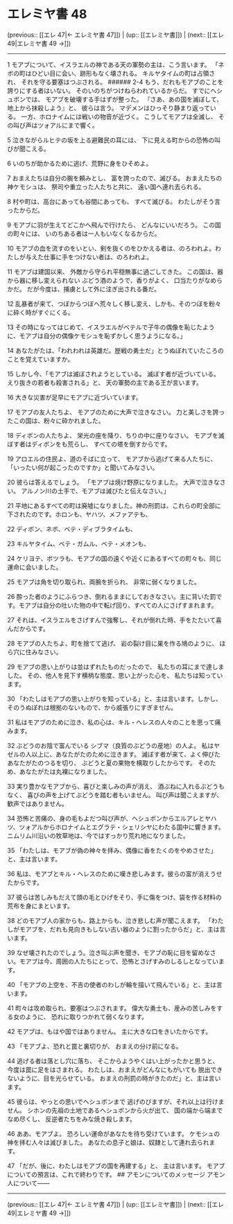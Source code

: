 # エレミヤ書 48

(previous:: [[エレ 47|← エレミヤ書 47]]) | (up:: [[エレミヤ書]]) | (next:: [[エレ 49|エレミヤ書 49 →]])

***


1 モアブについて、イスラエルの神である天の軍勢の主は、こう言います。 「ネボの町はひどい目に会い、跡形もなく壊される。 キルヤタイムの町は占領され、 それを守る要塞はつぶされる。 ###### 2-4 もう、だれもモアブのことを誇りにする者はいない。 そのいのちがつけねらわれているからだ。 すでにヘシュボンでは、 モアブを破壊する手はずが整った。 『さあ、あの国を滅ぼして、地上から抹殺しよう』と、 彼らは言う。 マデメンはひっそり静まり返っている。 一方、ホロナイムには戦いの物音が近づく。 こうしてモアブは全滅し、 その叫び声はツォアルにまで響く。 

5 泣きながらルヒテの坂を上る避難民の耳には、 下に見える町からの恐怖の叫びが聞こえる。 

6 いのちが助かるために逃げ、荒野に身をひそめよ。 

7 おまえたちは自分の腕を頼みとし、 富を誇ったので、滅びる。 おまえたちの神ケモシュは、 祭司や重立った人たちと共に、 遠い国へ連れ去られる。 

8 村や町は、高台にあっても谷間にあっても、 すべて滅びる。 わたしがそう言ったからだ。 

9 モアブに羽が生えてどこかへ飛んで行けたら、 どんなにいいだろう。 この国の町々には、 いのちある者は一人もいなくなるからだ。 

10 モアブの血を流すのをいとい、剣を抜くのをひかえる者は、のろわれよ。わたしが与えた仕事に手をつけない者は、のろわれよ。 

11 モアブは建国以来、 外敵から守られ平穏無事に過ごしてきた。 この国は、器から器に移し変えられない ぶどう酒のようで、香りがよく、 口当たりがなめらかだ。 だが今度は、捕虜として外に注ぎ出される番だ。 

12 乱暴者が来て、つぼからつぼへ荒々しく移し変え、しかも、そのつぼを粉々に砕く時がすぐにくる。 

13 その時になってはじめて、イスラエルがベテルで子牛の偶像を恥じたように、モアブは自分の偶像ケモシュを恥ずかしく思うようになる。」 

14 あなたがたは、「われわれは英雄だ。歴戦の勇士だ」とうぬぼれていたころのことを覚えていますか。 

15 しかし今、「モアブは滅ぼされようとしている。 滅ぼす者が近づいている。 えり抜きの若者も殺害される」と、 天の軍勢の主である王が言います。 

16 大きな災害が足早にモアブに近づいています。 

17 モアブの友人たちよ、 モアブのために大声で泣きなさい。 力と美しさを誇ったこの国は、粉々に砕かれました。 

18 ディボンの人たちよ、 栄光の座を降り、ちりの中に座りなさい。 モアブを滅ぼす者はディボンをも荒らし、 すべての塔を倒すからです。 

19 アロエルの住民よ、道のそばに立って、 モアブから逃げて来る人たちに、 「いったい何が起こったのですか」と聞いてみなさい。 

20 彼らは答えるでしょう。 「モアブは焼け野原になりました。 大声で泣きなさい。 アルノン川の土手で、モアブは滅びたと伝えなさい。」 

21 平地にあるすべての町は廃墟になりました。神の刑罰は、これらの町全部に下されたのです。ホロンも、ヤハツ、メファアテも、 

22 ディボン、ネボ、ベテ・ディブラタイムも、 

23 キルヤタイム、ベテ・ガムル、ベテ・メオンも、 

24 ケリヨテ、ボツラも、モアブの国の遠くや近くにあるすべての町々も、同じ運命に会いました。 

25 モアブは角を切り取られ、両腕を折られ、 非常に弱くなりました。 

26 酔った者のようにふらつき、倒れるままにしておきなさい。主に背いた罰です。モアブは自分の吐いた物の中で転げ回り、すべての人にさげすまれます。 

27 それは、イスラエルをさげすんで強奪し、それが倒れた時、手をたたいて喜んだからです。 

28 モアブの人たちよ、町を捨てて逃げ、 岩の裂け目に巣を作る鳩のように、 ほら穴に住みなさい。 

29 モアブの思い上がりは並はずれたものだったので、 私たちの耳にまで達しました。 その、他人を見下す横柄な態度、思い上がった心を、 私たちは知っています。 

30 「わたしはモアブの思い上がりを知っている」と、主は言います。しかし、そのうぬぼれは根拠のないもので、から威張りにすぎません。 

31 私はモアブのために泣き、私の心は、キル・ヘレスの人々のことを思って痛みます。 

32 ぶどうのお陰で富んでいる シブマ（良質のぶどうの産地）の人よ。 私はヤゼルの人以上に、あなたがたのために泣きます。 滅ぼす者が来て、よく伸びたあなたがたのつるを切り、 ぶどうと夏の果物を横取りしたからです。 そのため、あなたがたは丸裸になりました。 

33 実り豊かなモアブから、喜びと楽しみの声が消え、 酒ぶねに入れるぶどうもなく、 喜びの声を上げてぶどうを踏む者もいません。 叫び声は聞こえますが、 歓声ではありません。 

34 恐怖と苦痛の、身の毛もよだつ叫び声が、ヘシュボンからエルアレとヤハツ、ツォアルからホロナイムとエグラテ・シェリシヤにわたる国中に響きます。ニムリム川沿いの牧草地は、今ではすっかり荒れ地になりました。 

35 「わたしは、モアブが偽の神々を拝み、偶像に香をたくのをやめさせた」と、主は言います。 

36 私は、モアブとキル・ヘレスのために嘆き悲しみます。彼らの富が消えうせたからです。 

37 彼らは苦しみもだえて頭の毛とひげをそり、手に傷をつけ、袋を作る材料の荒布を身にまといます。 

38 どのモアブ人の家からも、路上からも、泣き悲しむ声が聞こえます。 「わたしがモアブを、だれも見向きもしない古い器のように割ったからだ」と、主は言います。 

39 なぜ壊されたのでしょう。泣き叫ぶ声を聞き、モアブの恥に目を留めなさい。モアブは今、周囲の人たちにとって、恐怖とさげすみのしるしとなっています。 

40 「モアブの上空を、不吉の使者のわしが輪を描いて飛んでいる」と、主は言います。 

41 町々は攻め取られ、要塞はつぶされます。 偉大な勇士も、産みの苦しみをする女のように、 恐れに取りつかれて弱くなります。 

42 モアブは、もはや国ではありません。 主に大きな口をきいたからです。 

43 「モアブよ、恐れと罠と裏切りが、 おまえの分け前になる。 

44 逃げる者は落とし穴に落ち、 そこからようやくはい上がったかと思うと、 今度は罠に足をはさまれる。 わたしは、おまえがどんなにもがいても 脱出できないように、目を光らせている。 おまえの刑罰の時がきたのだ」と、主は言います。 

45 彼らは、やっとの思いでヘシュボンまで 逃げのびますが、それ以上は行けません。 シホンの先祖の土地であるヘシュボンから火が出て、 国の端から端までなめ尽くし、 反逆者たちをみな焼き殺します。 

46 ああ、モアブよ。 恐ろしい運命があなたを待ち受けています。 ケモシュの神を拝む人々は滅びました。 あなたの息子と娘は、奴隷として連れ去られます。 

47 「だが、後に、わたしはモアブの国を再建する」と、 主は言います。 モアブについての預言は、これで終わりです。 ## アモンについてのメッセージ アモン人について――

***

(previous:: [[エレ 47|← エレミヤ書 47]]) | (up:: [[エレミヤ書]]) | (next:: [[エレ 49|エレミヤ書 49 →]])
